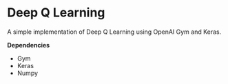 # Deep Q Learning 

A simple implementation of Deep Q Learning using OpenAI Gym and Keras.

**Dependencies** 

* Gym
* Keras
* Numpy